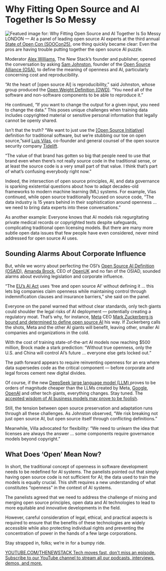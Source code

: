 # Why Fitting Open Source and AI Together Is So Messy
![Featued image for: Why Fitting Open Source and AI Together Is So Messy](https://cdn.thenewstack.io/media/2025/02/6eafc9df-state-of-opencon-panel-2-1024x576.jpg)
LONDON — At a panel of leading open source AI experts at the third annual [State of Open Con (SOOCon25)](https://stateofopencon.com/), one thing quickly became clear: Even the pros are having trouble putting together the open source AI puzzle.

Moderator [Alex Williams](https://thenewstack.io/author/alex/), The New Stack’s founder and publisher, opened the conversation by asking [Sam Johnston](https://www.linkedin.com/in/samjohnston/), founder of the [Open Source Alliance (OSA)](https://opensourcealliance.org/#link=%7B), to define the meaning of openness and AI, particularly concerning cost and reproducibility.

“At the heart of [open source AI] is reproducibility,” said Johnston, whose group produced the [Open Weight Definition (OWD)](https://openweight.org/). “You need all of the software and non-software components to be able to reproduce it.”

He continued, “If you want to change the output for a given input, you need to change the data.” This poses unique challenges when training data includes copyrighted material or sensitive personal information that legally cannot be openly shared.

Isn’t that the truth? “We want to just use the [[Open Source Initiative]](https://opensource.org/) definition for traditional software, but we’re stubbing our toe on open source,”said [Luis Vilas](https://www.linkedin.com/in/luisv/), co-founder and general counsel of the open source security company [Tidelift](https://tidelift.com/?utm_content=inline+mention).

“The value of that brand has gotten so big that people need to use that brand even when there’s not really source code in the traditional sense, or at least the source code is a very small part of that value. I think that’s part of what’s confusing everybody right now.”

Indeed, the intersection of open source principles, AI, and data governance is sparking existential questions about how to adapt decades-old frameworks to modern machine learning (ML) systems. For example, Vlas continued, while open source traditionally focused on source code, “The data industry is 15 years behind in their sophistication around openness … we need to bring data experts into these conversations.”

As another example: Everyone knows that AI models risk regurgitating private medical records or copyrighted texts despite safeguards, complicating traditional open licensing models. But there are many more subtle open data issues that few people have even considered, never mind addressed for open source AI uses.

## Sounding Alarms About Corporate Influence
But, while we worry about perfecting the OSI’s [Open Source AI Definition (OSAID)](https://thenewstack.io/the-open-source-ai-definition-is-out/), [Amanda Brock](https://thenewstack.io/author/amanda-brock/), CEO of [OpenUK](https://openuk.uk/) and no fan of the OSIAD, sounded alarms about evolving legislation and corporate influence.

“The [EU’s AI Act](https://digital-strategy.ec.europa.eu/en/policies/regulatory-framework-ai) uses ‘free and open source AI’ without defining it … this lets big companies claim openness while maintaining control through indemnification clauses and insurance barriers,” she said on the panel.

Everyone on the panel warned that without clear standards, only tech giants could shoulder the legal risks of AI deployment — potentially creating a regulatory moat. That’s why, for instance, [Meta](https://about.meta.com/?utm_content=inline+mention) CEO [Mark Zuckerberg is bound and determined to define open source AI](https://www.zdnet.com/article/why-mark-zuckerberg-wants-to-redefine-open-source-so-badly/) his way. If Zuckerberg calls the shots, Meta and the other AI giants will benefit, leaving other, smaller AI companies and organizations in the cold.

With the cost of training state-of-the-art AI models now reaching $500 million, Brock made a stark prediction: “Without true openness, only the U.S. and China will control AI’s future … everyone else gets locked out.”

The path forward appears to require reinventing openness for an era where data supersedes code as the critical component — before corporate and legal forces cement new digital divides.

Of course, if the new [DeepSeek large language model (LLM) ](https://thenewstack.io/icymi-deepseek-is-an-open-source-success-story/)proves to be orders of magnitude cheaper than the LLMs created by Meta, [Google](https://cloud.google.com/?utm_content=inline+mention), [OpenAI](https://thenewstack.io/bill-gates-interviews-sam-altman-about-openais-speedy-rise/) and other tech giants, everything changes. Stay tuned. The [accepted wisdom of AI business models may prove to be foolish](https://www.computerworld.com/article/3811828/the-ai-bust-is-here.html).

Still, the tension between open source preservation and adaptation runs through all these challenges. As Johnston observed, “We risk breaking not just open source AI, but open source itself through conflicting definitions.”

Meanwhile, Villa advocated for flexibility: “We need to unlearn the idea that licenses are always the answer … some components require governance models beyond copyright.”

## What Does ‘Open’ Mean Now?
In short, the traditional concept of openness in software development needs to be redefined for AI systems. The panelists pointed out that simply having open source code is not sufficient for AI; the data used to train the models is equally crucial. This shift requires a new understanding of what constitutes “openness” in the context of AI systems.

The panelists agreed that we need to address the challenge of mixing and merging open source principles, open data and AI technologies to lead to more equitable and innovative developments in the field.

However, careful consideration of legal, ethical, and practical aspects is required to ensure that the benefits of these technologies are widely accessible while also protecting individual rights and preventing the concentration of power in the hands of a few large corporations.

Stay strapped in, folks; we’re in for a bumpy ride.

[
YOUTUBE.COM/THENEWSTACK
Tech moves fast, don't miss an episode. Subscribe to our YouTube
channel to stream all our podcasts, interviews, demos, and more.
](https://youtube.com/thenewstack?sub_confirmation=1)